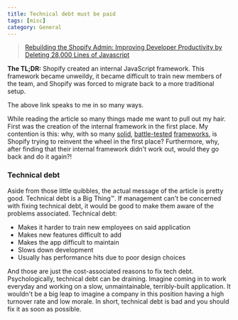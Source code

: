 ```yaml
---
title: Technical debt must be paid
tags: [misc]
category: General
---
```

> [Rebuilding the Shopify Admin: Improving Developer Productivity by Deleting 28,000 Lines of Javascript](http://www.shopify.com/technology/15646068-rebuilding-the-shopify-admin-improving-developer-productivity-by-deleting-28-000-lines-of-javascript)

**The TL;DR:** Shopify created an internal JavaScript framework. This framework became unweildy, it became difficult to train new members of the team, and Shopify was forced to migrate back to a more traditional setup.

The above link speaks to me in so many ways.

While reading the article so many things made me want to pull out my hair. First was the creation of the internal framework in the first place. My contention is this: why, with so many [solid](http://backbonejs.org/), [battle-tested](http://emberjs.com/) [frameworks](http://angularjs.org/), is Shopify trying to reinvent the wheel in the first place? Furthermore, why, after finding that their internal framework didn't work out, would they go back and do it again?!

### Technical debt

Aside from those little quibbles, the actual message of the article is pretty good. Technical debt is a Big Thing&trade;. If management can't be concerned with fixing technical debt, it would be good to make them aware of the problems associated. Technical debt:

* Makes it harder to train new employees on said application
* Makes new features difficult to add
* Makes the app difficult to maintain
* Slows down development
* Usually has performance hits due to poor design choices

And those are just the cost-associated reasons to fix tech debt. Psychologically, technical debt can be draining. Imagine coming in to work everyday and working on a slow, unmaintainable, terribly-built application. It wouldn't be a big leap to imagine a company in this position having a high turnover rate and low morale. In short, technical debt is bad and you should fix it as soon as possible.
